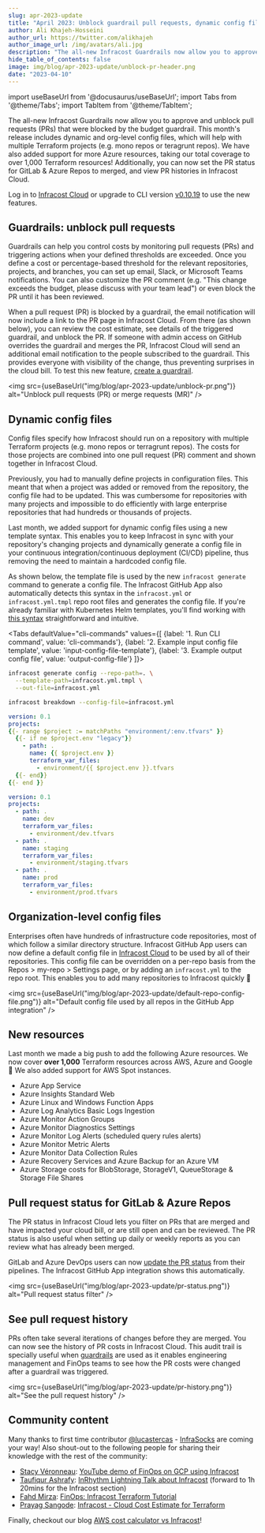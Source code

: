 ```yaml
---
slug: apr-2023-update
title: "April 2023: Unblock guardrail pull requests, dynamic config files & many new resources!"
author: Ali Khajeh-Hosseini
author_url: https://twitter.com/alikhajeh
author_image_url: /img/avatars/ali.jpg
description: "The all-new Infracost Guardrails now allow you to approve and unblock pull requests (PRs) that were blocked by the budget guardrail. This month's release includes dynamic and org-level config files, which will help with multiple Terraform projects (e.g. mono repos or teragrunt repos). We have also added support for many more AWS and Azure resources, taking our total coverage to over 1,000 Terraform resources! Additionally, you can now set the PR status for GitLab & Azure Repos to merged, and view PR histories in Infracost Cloud."
hide_table_of_contents: false
image: img/blog/apr-2023-update/unblock-pr-header.png
date: "2023-04-10"
---
```


import useBaseUrl from '@docusaurus/useBaseUrl';
import Tabs from '@theme/Tabs';
import TabItem from '@theme/TabItem';

The all-new Infracost Guardrails now allow you to approve and unblock pull requests (PRs) that were blocked by the budget guardrail. This month's release includes dynamic and org-level config files, which will help with multiple Terraform projects (e.g. mono repos or teragrunt repos). We have also added support for more Azure resources, taking our total coverage to over 1,000 Terraform resources! Additionally, you can now set the PR status for GitLab & Azure Repos to merged, and view PR histories in Infracost Cloud.

<!--truncate-->

Log in to [Infracost Cloud](https://dashboard.infracost.io) or upgrade to CLI version [v0.10.19](/docs/#1-install-infracost) to use the new features.

## Guardrails: unblock pull requests

Guardrails can help you control costs by monitoring pull requests (PRs) and triggering actions when your defined thresholds are exceeded. Once you define a cost or percentage-based threshold for the relevant repositories, projects, and branches, you can set up email, Slack, or Microsoft Teams notifications. You can also customize the PR comment (e.g. "This change exceeds the budget, please discuss with your team lead") or even block the PR until it has been reviewed.

When a pull request (PR) is blocked by a guardrail, the email notification will now include a link to the PR page in Infracost Cloud. From there (as shown below), you can review the cost estimate, see details of the triggered guardrail, and unblock the PR.
If someone with admin access on GitHub overrides the guardrail and merges the PR, Infracost Cloud will send an additional email notification to the people subscribed to the guardrail. This provides everyone with visibility of the change, thus preventing surprises in the cloud bill.
To test this new feature, [create a guardrail](/docs/infracost_cloud/guardrails/).

<img src={useBaseUrl("img/blog/apr-2023-update/unblock-pr.png")} alt="Unblock pull requests (PR) or merge requests (MR)" />

## Dynamic config files

Config files specify how Infracost should run on a repository with multiple Terraform projects (e.g. mono repos or terragrunt repos). The costs for those projects are combined into one pull request (PR) comment and shown together in Infracost Cloud.

Previously, you had to manually define projects in configuration files. This meant that when a project was added or removed from the repository, the config file had to be updated. This was cumbersome for repositories with many projects and impossible to do efficiently with large enterprise repositories that had hundreds or thousands of projects.

Last month, we added support for dynamic config files using a new template syntax. This enables you to keep Infracost in sync with your repository's changing projects and dynamically generate a config file in your continuous integration/continuous deployment (CI/CD) pipeline, thus removing the need to maintain a hardcoded config file.

As shown below, the template file is used by the new `infracost generate` command to generate a config file. The Infracost GitHub App also automatically detects this syntax in the `infracost.yml` or `infracost.yml.tmpl` repo root files and generates the config file. If you're already familiar with Kubernetes Helm templates, you'll find working with [this syntax](/docs/features/config_file_template/) straightforward and intuitive.

<Tabs
  defaultValue="cli-commands"
  values={[
    {label: '1. Run CLI command', value: 'cli-commands'},
    {label: '2. Example input config file template', value: 'input-config-file-template'},
    {label: '3. Example output config file', value: 'output-config-file'}
  ]}>
  <TabItem value="cli-commands">

  ```sh
  infracost generate config --repo-path=. \
    --template-path=infracost.yml.tmpl \
    --out-file=infracost.yml

  infracost breakdown --config-file=infracost.yml
  ```
  </TabItem>
  <TabItem value="input-config-file-template">

  ```yml
  version: 0.1
  projects:
  {{- range $project := matchPaths "environment/:env.tfvars" }}
    {{- if ne $project.env "legacy"}}
      - path: .
        name: {{ $project.env }}
        terraform_var_files:
          - environment/{{ $project.env }}.tfvars
    {{- end}}
  {{- end }}
  ```
  </TabItem>
  <TabItem value="output-config-file">

  ```yml
  version: 0.1
  projects:
    - path: .
      name: dev
      terraform_var_files:
        - environment/dev.tfvars
    - path: .
      name: staging
      terraform_var_files:
        - environment/staging.tfvars
    - path: .
      name: prod
      terraform_var_files:
        - environment/prod.tfvars
  ```
  </TabItem>
</Tabs>

## Organization-level config files

Enterprises often have hundreds of infrastructure code repositories, most of which follow a similar directory structure. Infracost GitHub App users can now define a default config file in [Infracost Cloud](https://dashboard.infracost.io) to be used by all of their repositories. This config file can be overridden on a per-repo basis from the Repos > my-repo > Settings page, or by adding an `infracost.yml` to the repo root. This enables you to add many repositories to Infracost quickly 🚀

<img src={useBaseUrl("img/blog/apr-2023-update/default-repo-config-file.png")} alt="Default config file used by all repos in the GitHub App integration" />

## New resources

Last month we made a big push to add the following Azure resources. We now cover **over 1,000** Terraform resources across AWS, Azure and Google 🚀 We also added support for AWS Spot instances.
- Azure App Service
- Azure Insights Standard Web
- Azure Linux and Windows Function Apps
- Azure Log Analytics Basic Logs Ingestion
- Azure Monitor Action Groups
- Azure Monitor Diagnostics Settings
- Azure Monitor Log Alerts (scheduled query rules alerts)
- Azure Monitor Metric Alerts
- Azure Monitor Data Collection Rules
- Azure Recovery Services and Azure Backup for an Azure VM
- Azure Storage costs for BlobStorage, StorageV1, QueueStorage & Storage File Shares

## Pull request status for GitLab & Azure Repos

The PR status in Infracost Cloud lets you filter on PRs that are merged and have impacted your cloud bill, or are still open and can be reviewed. The PR status is also useful when setting up daily or weekly reports as you can review what has already been merged.

GitLab and Azure DevOps users can now [update the PR status](/docs/features/cli_commands/#pull-request-status) from their pipelines. The Infracost GitHub App integration shows this automatically.

<img src={useBaseUrl("img/blog/apr-2023-update/pr-status.png")} alt="Pull request status filter" />

## See pull request history

PRs often take several iterations of changes before they are merged. You can now see the history of PR costs in Infracost Cloud. This audit trail is specially useful when [guardrails](/docs/infracost_cloud/guardrails/) are used as it enables engineering management and FinOps teams to see how the PR costs were changed after a guardrail was triggered.

<img src={useBaseUrl("img/blog/apr-2023-update/pr-history.png")} alt="See the pull request history" />

## Community content

Many thanks to first time contributor [@lucastercas](https://github.com/lucastercas) - [InfraSocks](https://twitter.com/AliKhajeh/status/1510310791508946945) are coming your way! Also shout-out to the following people for sharing their knowledge with the rest of the community:

- [Stacy Véronneau](https://www.linkedin.com/in/stacyveronneau/): [YouTube demo of FinOps on GCP using Infracost](https://www.youtube.com/watch?v=14txVf7cpro&t=4500s)
- [Taufiqur Ashrafy](https://www.linkedin.com/in/taufiqur-ashrafy1/): [InRhythm Lightning Talk about Infracost](https://www.linkedin.com/video/live/urn:li:ugcPost:7046889104885604352) (forward to 1h 20mins for the Infracost section)
- [Fahd Mirza](https://www.linkedin.com/in/fahdmirza/): [FinOps: Infracost Terraform Tutorial](https://www.youtube.com/watch?v=NqekLP088Vk)
- [Prayag Sangode](https://www.linkedin.com/in/prayag-sangode-41737318/): [Infracost - Cloud Cost Estimate for Terraform](https://www.linkedin.com/pulse/infracost-cloud-cost-estimate-terraform-prayag-sangode)

Finally, checkout our blog [AWS cost calculator vs Infracost](https://www.infracost.io/blog/aws-cost-calculator-vs-infracost/)!
